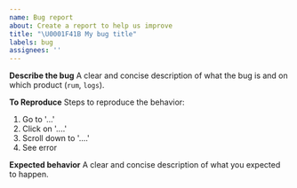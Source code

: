 ```yaml
---
name: Bug report
about: Create a report to help us improve
title: "\U0001F41B My bug title"
labels: bug
assignees: ''
---
```


<!-- Guidelines -->
<!-- Please check if an issue does not exist already for it: https://github.com/openobserve/browser-sdk/issues -->
<!-- Please check if the issue happens with latest version -->

**Describe the bug**
A clear and concise description of what the bug is and on which product (`rum`, `logs`).

**To Reproduce**
Steps to reproduce the behavior:

1. Go to '...'
2. Click on '....'
3. Scroll down to '....'
4. See error

**Expected behavior**
A clear and concise description of what you expected to happen.
